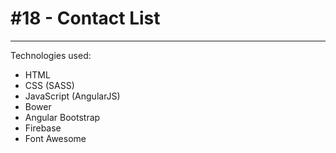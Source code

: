 # #18 - Contact List
---
Technologies used:

- HTML
- CSS (SASS)
- JavaScript (AngularJS)
- Bower
- Angular Bootstrap
- Firebase
- Font Awesome
